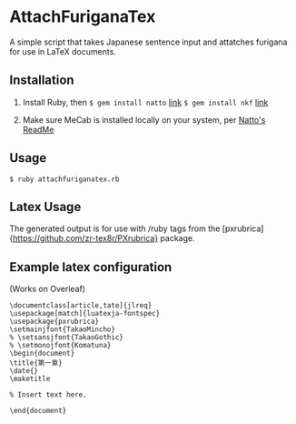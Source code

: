 # AttachFuriganaTex
A simple script that takes Japanese sentence input and attatches furigana for use in LaTeX documents.

## Installation
1. Install Ruby, then
`$ gem install natto` [link](https://github.com/buruzaemon/natto)
`$ gem install nkf` [link](https://github.com/ruby/nkf)

2. Make sure MeCab is installed locally on your system, per [Natto's ReadMe](https://github.com/buruzaemon/natto?tab=readme-ov-file#requirements)

## Usage
`$ ruby attachfuriganatex.rb`

## Latex Usage
The generated output is for use with /ruby tags from the [pxrubrica]{https://github.com/zr-tex8r/PXrubrica} package.

## Example latex configuration
(Works on Overleaf)

```
\documentclass[article,tate]{jlreq}
\usepackage[match]{luatexja-fontspec}
\usepackage{pxrubrica}
\setmainjfont{TakaoMincho}
% \setsansjfont{TakaoGothic}
% \setmonojfont{Komatuna}
\begin{document}
\title{第一章}
\date{}
\maketitle

% Insert text here.

\end{document}
```
